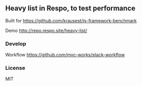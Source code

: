
Heavy list in Respo, to test performance
----

Built for https://github.com/krausest/js-framework-benchmark

Demo http://repo.respo.site/heavy-list/

### Develop

Workflow https://github.com/mvc-works/stack-workflow

### License

MIT
